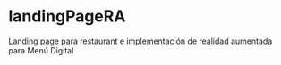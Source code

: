 # landingPageRA
Landing page para restaurant e implementación de realidad aumentada para Menú Digital
